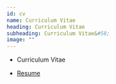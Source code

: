 ```yaml
---
id: cv
name: Curriculum Vitae
heading: Curriculum Vitae
subheading: Curriculum Vitae&#58;
image: ""
---
```


* Curriculum Vitae

* [Resume](./pdf/resumeSoonCheeLoong2021.pdf)
